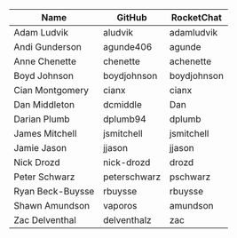 | Name | GitHub | RocketChat |
| --- | --- | --- |
| Adam Ludvik | aludvik | adamludvik |
| Andi Gunderson | agunde406 | agunde |
| Anne Chenette | chenette | achenette |
| Boyd Johnson | boydjohnson | boydjohnson |
| Cian Montgomery | cianx | cianx |
| Dan Middleton | dcmiddle | Dan |
| Darian Plumb | dplumb94 | dplumb |
| James Mitchell | jsmitchell | jsmitchell |
| Jamie Jason | jjason | jjason |
| Nick Drozd | nick-drozd | drozd |
| Peter Schwarz | peterschwarz | pschwarz |
| Ryan Beck-Buysse | rbuysse | rbuysse |
| Shawn Amundson | vaporos | amundson |
| Zac Delventhal | delventhalz | zac |

